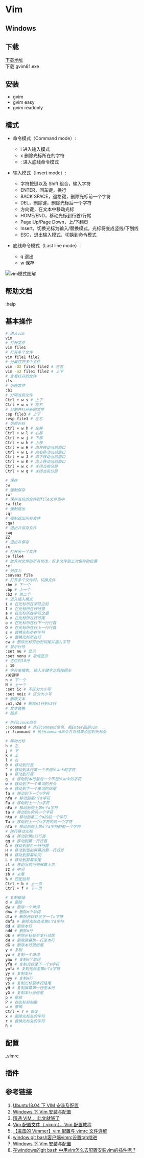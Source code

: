# Vim

## Windows

## 下载

[下载地址](https://www.vim.org//download.php/#pc)  
下载 gvim81.exe

## 安装

- gvim
- gvim easy
- gvim readonly

## 模式

- 命令模式（Command mode）:

  - i 进入输入模式
  - x 删除光标所在的字符
  - : 进入底线命令模式

- 输入模式（Insert mode）:

  - 字符按键以及 Shift 组合，输入字符
  - ENTER，回车键，换行
  - BACK SPACE，退格键，删除光标前一个字符
  - DEL，删除键，删除光标后一个字符
  - 方向键，在文本中移动光标
  - HOME/END，移动光标到行首/行尾
  - Page Up/Page Down，上/下翻页
  - Insert，切换光标为输入/替换模式，光标将变成竖线/下划线
  - ESC，退出输入模式，切换到命令模式

- 底线命令模式（Last line mode）:

  - q 退出
  - w 保存

![vim模式图解](../../../assets/images/vim-vi-workmodel.png)

## 帮助文档

:help

## 基本操作

```bash
# 进入vim
vim
# 打开文件
vim file1
# 打开多个文件
vim file1 file2
# 分屏打开多个文件
vim -O2 file1 file2 # 左右
vim -o2 file1 file2 # 上下
# 查看打开的文件
:ls
# 切换文件
:b1
# 分隔当前文件
Ctrl + w s # 上下
Ctrl + w v # 左右
# 分割并打开新的文件
:sp file3 # 上下
:vsp file3 # 左右
# 切换光标
Ctrl + w h # 左移
Ctrl + w l # 右移
Ctrl + w j # 下移
Ctrl + w k # 上移
Ctrl + w H # 向左移动当前窗口
Ctrl + w L # 向右移动当前窗口
Ctrl + w J # 向下移动当前窗口
Ctrl + w K # 向上移动当前窗口
Ctrl + w c # 关闭当前分屏
Ctrl + w q # 关闭当前分屏
```

```bash
# 保存
:w
# 强制保存
:w!
# 保存当前的文件到file文件当中
:w file
# 强制退出
:q!
# 强制退出所有文件
:qa!
# 退出并保存文件
:wq
ZZ
# 退出并保存
:x
# 打开另一个文件
:e file4
# 放弃对文件的所有修改，恢复文件到上次保存的位置
:e!
# 另存为
:saveas file
# 打开多个文件时，切换文件
:bn # 下一个
:bp # 上一个
:b2 # 第二个
# 进入插入模式
i # 在光标所在字符之前
I # 在光标所在行行首
a # 在光标所在字符之后
A # 在光标所在行行尾
o # 在光标所在行下一行行首
O # 在光标所在行上一行行首
s # 替换光标所在字符
S # 替换光标所在行
cw # 删除光标开始到词尾并插入字符
# 显示行号
:set nu # 显示
:set nonu # 取消显示
# 定位到10行
: 10
# 字符串搜索, 输入关键字之后按回车
/关键字
n # 下一个
N # 上一个
:set ic # 不区分大小写
:set noic # 区分大小写
# 删除文本
:n1,n2d # 删除n1行到n2行
# 文本替换
# 超多
```

```bash
# 执行Linux命令
:!command # 执行command命令，按Enter回到vim
:r !command # 执行command命令并将结果添加到光标处
```

```bash
# 移动光标
h # 左
j # 下
k # 上
l # 右
0 # 移动到行首
^ # 移动到本行第一个不是blank的字符
$ # 移动到行尾
g_ # 移动到本行最后一个不是blank的字符
w # 移动到下一个单词的开头
e # 移动到下一个单词的结尾
fa # 移动到下一个a字符
nfa # 移动到第n个a字符
Fa # 移动到上一个a字符
nFa # 移动到向上第n个a字符
ta # 移动到a的前一个字符
nta # 移动到第二个a的前一个字符
Ta # 移动到上一个a字符的前一个字符
nTa # 移动到向上第n个a字符的前一个字符
# 跨行移动光标
nG # 移动到第n行行首
gg # 移动到第一行行首
G # 移动到最后一行行首
H # 移动到当前屏幕的第一行行首
M # 移动到屏幕中间
L # 移动到屏幕末尾
zt # 移动当前行到屏幕上方
zz # 中间
zb # 末尾
% # 匹配括号
Ctrl + b # 上一页
Ctrl + f # 下一页
```

```bash
# 复制粘贴
d # 删除
dw # 删除一个单词
dnw # 删除n个单词
dfa # 删除光标处至下一个a字符
dnfa # 删除光标处至第n个a字符
dd # 删除本行
ndd # 删除n行
d$ # 删除光标处至本行结尾
dH # 删除屏幕第一行至本行
dG # 删除本行至结尾
y # 复制
yw # 复制一个单词
ynw # 复制n个单词
yfa # 复制光标至下一个a字符
ynfa # 复制光标至第n个a字符
yy # 复制本行
nyy # 复制n行
y$ # 复制光标至本行结尾
yH # 复制屏幕第一行至本行
yG # 复制本行至结尾
p # 粘贴
P # 在光标前粘贴
u # 撤销
Ctrl + r # 恢复
x # 删除光标处的字符
r # 替换光标处的字符
R #
```

## 配置

\_vimrc

## 插件

## 参考链接

1. [Ubuntu18.04 下 VIM 安装及配置](https://blog.csdn.net/qq_42138566/article/details/82800451)
1. [Windows 下 Vim 安装与配置](https://www.chenshaowen.com/blog/vim-installation-and-configuration-on-windows-os.html)
1. [精通 VIM ，此文就够了](https://zhuanlan.zhihu.com/p/68111471)
1. [Vim 配置文件（.vimrc），Vim 配置教程](http://c.biancheng.net/view/3024.html)
1. [【进击的 Vimmer】vim 配置与 vimrc 文件详解](https://www.jianshu.com/p/d01b7b378266)
1. [window git bash客户端vimrc设置tab缩进](https://www.cnblogs.com/kumufengchun/p/10239660.html)
1. [Windows 下 Vim 安装与配置](https://www.chenshaowen.com/blog/vim-installation-and-configuration-on-windows-os.html)
1. [在windows的git bash 中用vim怎么去配置安装vim的插件呢 ?](https://segmentfault.com/q/1010000004146607)
